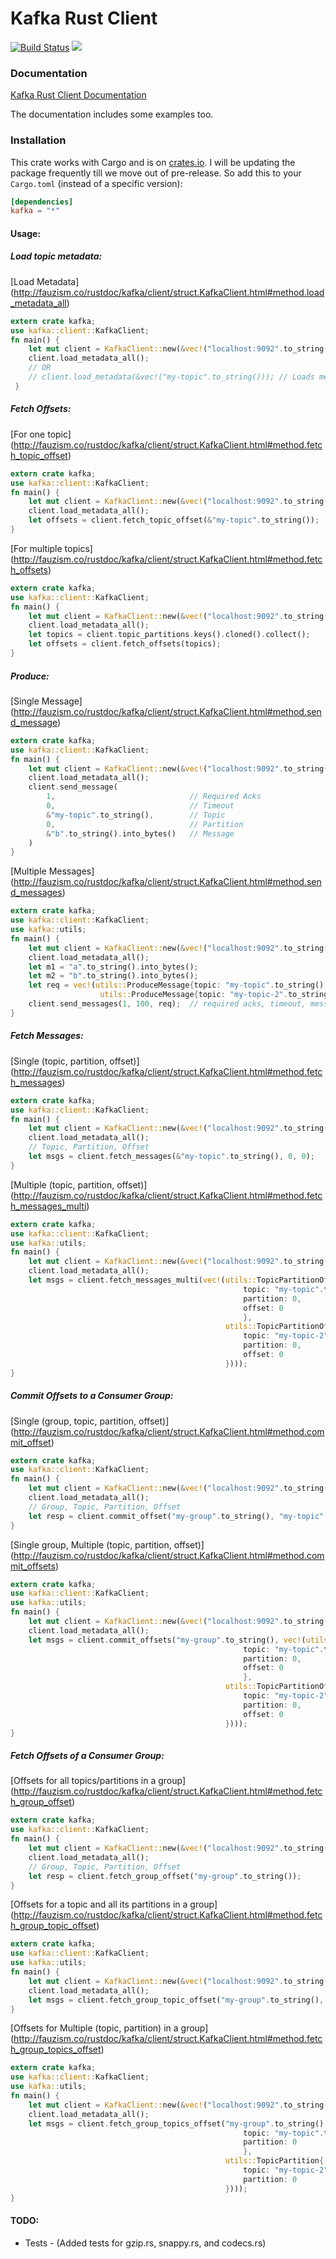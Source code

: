# Kafka Rust Client

[![Build Status](https://travis-ci.org/spicavigo/kafka-rust.svg?branch=master)](https://travis-ci.org/spicavigo/kafka-rust) [![](http://meritbadge.herokuapp.com/kafka)](https://crates.io/crates/kafka)

### Documentation

[Kafka Rust Client Documentation](http://fauzism.co/rustdoc/kafka/index.html)

The documentation includes some examples too.


### Installation

This crate works with Cargo and is on [crates.io](https://crates.io/crates/kafka). I will be updating the package frequently till we move out of pre-release. So add this to your `Cargo.toml` (instead of a specific version):

```toml
[dependencies]
kafka = "*"
```

#### Usage:

##### Load topic metadata:
[Load Metadata] (http://fauzism.co/rustdoc/kafka/client/struct.KafkaClient.html#method.load_metadata_all)
```rust
extern crate kafka;
use kafka::client::KafkaClient;
fn main() {
    let mut client = KafkaClient::new(&vec!("localhost:9092".to_string()));
    client.load_metadata_all();
    // OR
    // client.load_metadata(&vec!("my-topic".to_string())); // Loads metadata for vector of topics
 }
```
##### Fetch Offsets:

[For one topic] (http://fauzism.co/rustdoc/kafka/client/struct.KafkaClient.html#method.fetch_topic_offset)

```rust
extern crate kafka;
use kafka::client::KafkaClient;
fn main() {
    let mut client = KafkaClient::new(&vec!("localhost:9092".to_string()));
    client.load_metadata_all();
    let offsets = client.fetch_topic_offset(&"my-topic".to_string());
}
```

[For multiple topics] (http://fauzism.co/rustdoc/kafka/client/struct.KafkaClient.html#method.fetch_offsets)

```rust
extern crate kafka;
use kafka::client::KafkaClient;
fn main() {
    let mut client = KafkaClient::new(&vec!("localhost:9092".to_string()));
    client.load_metadata_all();
    let topics = client.topic_partitions.keys().cloned().collect();
    let offsets = client.fetch_offsets(topics);
}
```
##### Produce:

[Single Message] (http://fauzism.co/rustdoc/kafka/client/struct.KafkaClient.html#method.send_message)

```rust
extern crate kafka;
use kafka::client::KafkaClient;
fn main() {
    let mut client = KafkaClient::new(&vec!("localhost:9092".to_string()));
    client.load_metadata_all();
    client.send_message(
        1,                              // Required Acks
        0,                              // Timeout
        &"my-topic".to_string(),        // Topic
        0,                              // Partition
        &"b".to_string().into_bytes()   // Message
    )
}
```

[Multiple Messages] (http://fauzism.co/rustdoc/kafka/client/struct.KafkaClient.html#method.send_messages)

```rust
extern crate kafka;
use kafka::client::KafkaClient;
use kafka::utils;
fn main() {
    let mut client = KafkaClient::new(&vec!("localhost:9092".to_string()));
    client.load_metadata_all();
    let m1 = "a".to_string().into_bytes();
    let m2 = "b".to_string().into_bytes();
    let req = vec!(utils::ProduceMessage{topic: "my-topic".to_string(), message: m1},
                    utils::ProduceMessage{topic: "my-topic-2".to_string(), message: m2});
    client.send_messages(1, 100, req);  // required acks, timeout, messages
}
```

##### Fetch Messages:

[Single (topic, partition, offset)] (http://fauzism.co/rustdoc/kafka/client/struct.KafkaClient.html#method.fetch_messages)

```rust
extern crate kafka;
use kafka::client::KafkaClient;
fn main() {
    let mut client = KafkaClient::new(&vec!("localhost:9092".to_string()));
    client.load_metadata_all();
    // Topic, Partition, Offset
    let msgs = client.fetch_messages(&"my-topic".to_string(), 0, 0);
}
```

[Multiple (topic, partition, offset)] (http://fauzism.co/rustdoc/kafka/client/struct.KafkaClient.html#method.fetch_messages_multi)

```rust
extern crate kafka;
use kafka::client::KafkaClient;
use kafka::utils;
fn main() {
    let mut client = KafkaClient::new(&vec!("localhost:9092".to_string()));
    client.load_metadata_all();
    let msgs = client.fetch_messages_multi(vec!(utils::TopicPartitionOffset{
                                                    topic: "my-topic".to_string(),
                                                    partition: 0,
                                                    offset: 0
                                                    },
                                                utils::TopicPartitionOffset{
                                                    topic: "my-topic-2".to_string(),
                                                    partition: 0,
                                                    offset: 0
                                                })));
}
```

##### Commit Offsets to a Consumer Group:

[Single (group, topic, partition, offset)] (http://fauzism.co/rustdoc/kafka/client/struct.KafkaClient.html#method.commit_offset)

```rust
extern crate kafka;
use kafka::client::KafkaClient;
fn main() {
    let mut client = KafkaClient::new(&vec!("localhost:9092".to_string()));
    client.load_metadata_all();
    // Group, Topic, Partition, Offset
    let resp = client.commit_offset("my-group".to_string(), "my-topic".to_string(), 0, 100);
}
```

[Single group, Multiple (topic, partition, offset)] (http://fauzism.co/rustdoc/kafka/client/struct.KafkaClient.html#method.commit_offsets)

```rust
extern crate kafka;
use kafka::client::KafkaClient;
use kafka::utils;
fn main() {
    let mut client = KafkaClient::new(&vec!("localhost:9092".to_string()));
    client.load_metadata_all();
    let msgs = client.commit_offsets("my-group".to_string(), vec!(utils::TopicPartitionOffset{
                                                    topic: "my-topic".to_string(),
                                                    partition: 0,
                                                    offset: 0
                                                    },
                                                utils::TopicPartitionOffset{
                                                    topic: "my-topic-2".to_string(),
                                                    partition: 0,
                                                    offset: 0
                                                })));
}
```

##### Fetch Offsets of a Consumer Group:

[Offsets for all topics/partitions in a group] (http://fauzism.co/rustdoc/kafka/client/struct.KafkaClient.html#method.fetch_group_offset)

```rust
extern crate kafka;
use kafka::client::KafkaClient;
fn main() {
    let mut client = KafkaClient::new(&vec!("localhost:9092".to_string()));
    client.load_metadata_all();
    // Group, Topic, Partition, Offset
    let resp = client.fetch_group_offset("my-group".to_string());
}
```

[Offsets for a topic and all its partitions in a group] (http://fauzism.co/rustdoc/kafka/client/struct.KafkaClient.html#method.fetch_group_topic_offset)

```rust
extern crate kafka;
use kafka::client::KafkaClient;
use kafka::utils;
fn main() {
    let mut client = KafkaClient::new(&vec!("localhost:9092".to_string()));
    client.load_metadata_all();
    let msgs = client.fetch_group_topic_offset("my-group".to_string(), "my-topic".to_string());
}
```

[Offsets for Multiple (topic, partition) in a group] (http://fauzism.co/rustdoc/kafka/client/struct.KafkaClient.html#method.fetch_group_topics_offset)

```rust
extern crate kafka;
use kafka::client::KafkaClient;
use kafka::utils;
fn main() {
    let mut client = KafkaClient::new(&vec!("localhost:9092".to_string()));
    client.load_metadata_all();
    let msgs = client.fetch_group_topics_offset("my-group".to_string(), vec!(utils::TopicPartition{
                                                    topic: "my-topic".to_string(),
                                                    partition: 0
                                                    },
                                                utils::TopicPartition{
                                                    topic: "my-topic-2".to_string(),
                                                    partition: 0
                                                })));
}
```
#### TODO:

* Tests - (Added tests for gzip.rs, snappy.rs, and codecs.rs)
